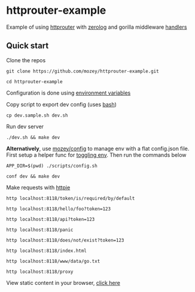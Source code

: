 # httprouter-example

Example of using [httprouter](https://github.com/julienschmidt/httprouter)
with [zerolog](https://github.com/rs/zerolog)
and gorilla middleware [handlers](https://github.com/gorilla/handlers)

## Quick start

Clone the repos

    git clone https://github.com/mozey/httprouter-example.git
    
    cd httprouter-example

Configuration is done using [environment variables](https://en.wikipedia.org/wiki/Environment_variable)

Copy script to export dev config (uses [bash](https://www.gnu.org/software/bash/))

    cp dev.sample.sh dev.sh 

Run dev server
    
    ./dev.sh && make dev
    
**Alternatively**,
use [mozey/config](https://github.com/mozey/config)
to manage env with a flat config.json file.
First setup a helper func for [toggling env](https://github.com/mozey/config#toggling-env).
Then run the commands below
    
    APP_DIR=$(pwd) ./scripts/config.sh
    
    conf dev && make dev
    
Make requests with [httpie](https://httpie.org/)
    
    http localhost:8118/token/is/required/by/default
    
    http localhost:8118/hello/foo?token=123
    
    http localhost:8118/api?token=123
    
    http localhost:8118/panic
    
    http localhost:8118/does/not/exist?token=123
    
    http localhost:8118/index.html
    
    http localhost:8118/www/data/go.txt
    
    http localhost:8118/proxy
    
View static content in your browser,
[click here](http://localhost:8118/)

